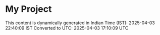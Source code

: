 # My Project

This content is dynamically generated in Indian Time (IST): 2025-04-03 22:40:09 IST
Converted to UTC: 2025-04-03 17:10:09 UTC
